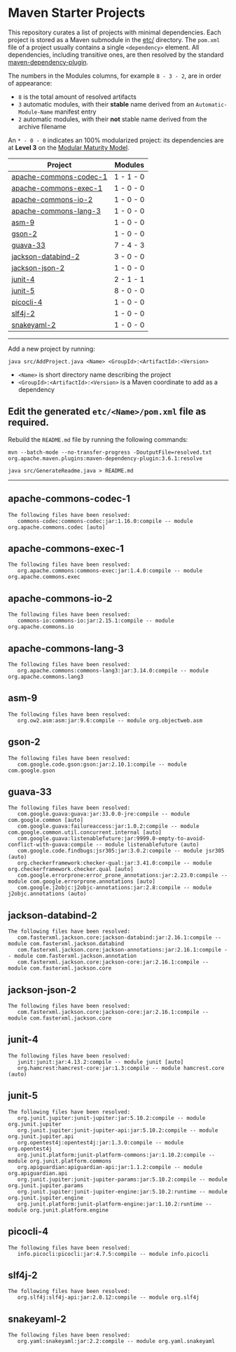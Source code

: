 # Maven Starter Projects

This repository curates a list of projects with minimal dependencies.
Each project is stored as a Maven submodule in the [etc/](etc/) directory.
The `pom.xml` file of a project usually contains a single `<dependency>` element.
All dependencies, including transitive ones, are then resolved by the standard [maven-dependency-plugin](https://maven.apache.org/plugins/maven-dependency-plugin/).

The numbers in the Modules columns, for example `8 - 3 - 2`, are in order of appearance:
- `8` is the total amount of resolved artifacts
- `3` automatic modules, with their **stable** name derived from an `Automatic-Module-Name` manifest entry
- `2` automatic modules, with their **not** stable name derived from the archive filename

An `* - 0 - 0` indicates an 100% modularized project:
its dependencies are at **Level 3** on the [Modular Maturity Model](https://nipafx.dev/java-modules-jpms-maturity-model/).

|Project| Modules |
|-------|---------|
|[apache-commons-codec-1](#apache-commons-codec-1)|1 - 1 - 0|
|[apache-commons-exec-1](#apache-commons-exec-1)|1 - 0 - 0|
|[apache-commons-io-2](#apache-commons-io-2)|1 - 0 - 0|
|[apache-commons-lang-3](#apache-commons-lang-3)|1 - 0 - 0|
|[asm-9](#asm-9)|1 - 0 - 0|
|[gson-2](#gson-2)|1 - 0 - 0|
|[guava-33](#guava-33)|7 - 4 - 3|
|[jackson-databind-2](#jackson-databind-2)|3 - 0 - 0|
|[jackson-json-2](#jackson-json-2)|1 - 0 - 0|
|[junit-4](#junit-4)|2 - 1 - 1|
|[junit-5](#junit-5)|8 - 0 - 0|
|[picocli-4](#picocli-4)|1 - 0 - 0|
|[slf4j-2](#slf4j-2)|1 - 0 - 0|
|[snakeyaml-2](#snakeyaml-2)|1 - 0 - 0|
---
Add a new project by running:
```shell
java src/AddProject.java <Name> <GroupId>:<ArtifactId>:<Version>
```
- `<Name>` is short directory name describing the project
- `<GroupId>:<ArtifactId>:<Version>` is a Maven coordinate to add as a dependency

Edit the generated `etc/<Name>/pom.xml` file as required.
---
Rebuild the `README.md` file by running the following commands:
```shell
mvn --batch-mode --no-transfer-progress -DoutputFile=resolved.txt org.apache.maven.plugins:maven-dependency-plugin:3.6.1:resolve
```
```shell
java src/GenerateReadme.java > README.md
```
---


## apache-commons-codec-1
```
The following files have been resolved:
   commons-codec:commons-codec:jar:1.16.0:compile -- module org.apache.commons.codec [auto]
```

## apache-commons-exec-1
```
The following files have been resolved:
   org.apache.commons:commons-exec:jar:1.4.0:compile -- module org.apache.commons.exec
```

## apache-commons-io-2
```
The following files have been resolved:
   commons-io:commons-io:jar:2.15.1:compile -- module org.apache.commons.io
```

## apache-commons-lang-3
```
The following files have been resolved:
   org.apache.commons:commons-lang3:jar:3.14.0:compile -- module org.apache.commons.lang3
```

## asm-9
```
The following files have been resolved:
   org.ow2.asm:asm:jar:9.6:compile -- module org.objectweb.asm
```

## gson-2
```
The following files have been resolved:
   com.google.code.gson:gson:jar:2.10.1:compile -- module com.google.gson
```

## guava-33
```
The following files have been resolved:
   com.google.guava:guava:jar:33.0.0-jre:compile -- module com.google.common [auto]
   com.google.guava:failureaccess:jar:1.0.2:compile -- module com.google.common.util.concurrent.internal [auto]
   com.google.guava:listenablefuture:jar:9999.0-empty-to-avoid-conflict-with-guava:compile -- module listenablefuture (auto)
   com.google.code.findbugs:jsr305:jar:3.0.2:compile -- module jsr305 (auto)
   org.checkerframework:checker-qual:jar:3.41.0:compile -- module org.checkerframework.checker.qual [auto]
   com.google.errorprone:error_prone_annotations:jar:2.23.0:compile -- module com.google.errorprone.annotations [auto]
   com.google.j2objc:j2objc-annotations:jar:2.8:compile -- module j2objc.annotations (auto)
```

## jackson-databind-2
```
The following files have been resolved:
   com.fasterxml.jackson.core:jackson-databind:jar:2.16.1:compile -- module com.fasterxml.jackson.databind
   com.fasterxml.jackson.core:jackson-annotations:jar:2.16.1:compile -- module com.fasterxml.jackson.annotation
   com.fasterxml.jackson.core:jackson-core:jar:2.16.1:compile -- module com.fasterxml.jackson.core
```

## jackson-json-2
```
The following files have been resolved:
   com.fasterxml.jackson.core:jackson-core:jar:2.16.1:compile -- module com.fasterxml.jackson.core
```

## junit-4
```
The following files have been resolved:
   junit:junit:jar:4.13.2:compile -- module junit [auto]
   org.hamcrest:hamcrest-core:jar:1.3:compile -- module hamcrest.core (auto)
```

## junit-5
```
The following files have been resolved:
   org.junit.jupiter:junit-jupiter:jar:5.10.2:compile -- module org.junit.jupiter
   org.junit.jupiter:junit-jupiter-api:jar:5.10.2:compile -- module org.junit.jupiter.api
   org.opentest4j:opentest4j:jar:1.3.0:compile -- module org.opentest4j
   org.junit.platform:junit-platform-commons:jar:1.10.2:compile -- module org.junit.platform.commons
   org.apiguardian:apiguardian-api:jar:1.1.2:compile -- module org.apiguardian.api
   org.junit.jupiter:junit-jupiter-params:jar:5.10.2:compile -- module org.junit.jupiter.params
   org.junit.jupiter:junit-jupiter-engine:jar:5.10.2:runtime -- module org.junit.jupiter.engine
   org.junit.platform:junit-platform-engine:jar:1.10.2:runtime -- module org.junit.platform.engine
```

## picocli-4
```
The following files have been resolved:
   info.picocli:picocli:jar:4.7.5:compile -- module info.picocli
```

## slf4j-2
```
The following files have been resolved:
   org.slf4j:slf4j-api:jar:2.0.12:compile -- module org.slf4j
```

## snakeyaml-2
```
The following files have been resolved:
   org.yaml:snakeyaml:jar:2.2:compile -- module org.yaml.snakeyaml
```
